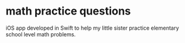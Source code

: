 # math practice questions

iOS app developed in Swift to help my little sister practice elementary school level math problems. 
